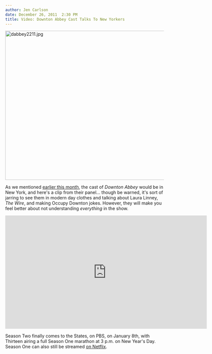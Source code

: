 ```yaml
---
author: Jen Carlson
date: December 26, 2011  2:30 PM
title: Video: Downton Abbey Cast Talks To New Yorkers
---
```


<p><span class="mt-enclosure mt-enclosure-image" style="display: inline;"> <img alt="dabbey2211.jpg" src="https://web.archive.org/web/20120124210505im_/http://gothamist.com/attachments/arts_jen/dabbey2211.jpg" width="640" height="474" class="image-none"> </span></p>

<p>As we mentioned <a href="https://web.archive.org/web/20120124210505/http://gothamist.com/2011/12/06/the_cast_of_downton_abbey_is_coming.php">earlier this month</a>, the cast of <em>Downton Abbey</em> would be in New York, and here&apos;s a clip from their panel...  though be warned, it&apos;s sort of jarring to see them in modern day clothes and talking about Laura Linney, <em>The Wire</em>, and making Occupy Downton jokes. However, they will make you feel better about not understanding <em>everything</em> in the show.</p>

<p><iframe width="640" height="360" src="https://web.archive.org/web/20120124210505if_/http://www.youtube.com/embed/SsP_Rw8FA9A" frameborder="0" allowfullscreen></iframe></p>

<p>Season Two finally comes to the States, on PBS, on January 8th, with Thirteen airing a full Season One marathon at 3 p.m. on New Year&apos;s Day. Season One can also still be streamed <a href="https://web.archive.org/web/20120124210505/http://movies.netflix.com/WiMovie/Masterpiece_Classic_Downton_Abbey/70213223?trkid=2361637">on Netflix</a>.</p>